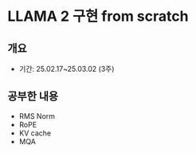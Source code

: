 # LLAMA 2 구현 from scratch
## 개요
- 기간: 25.02.17~25.03.02 (3주)

## 공부한 내용
- RMS Norm
- RoPE
- KV cache
- MQA
